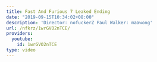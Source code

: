 ```yaml
---
title: Fast And Furious 7 Leaked Ending
date: "2019-09-15T10:34:02+08:00"
description: 'Director: nofuckerZ Paul Walker: maawong'
url: /nfkrz/1wrGVO2nTCE/
providers:
  youtube:
    id: 1wrGVO2nTCE
type: video
---
```

